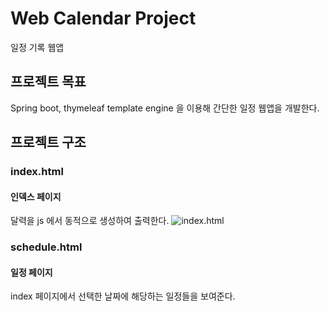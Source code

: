 # Web Calendar Project
일정 기록 웹앱


## 프로젝트 목표
Spring boot, thymeleaf template engine 을 이용해 간단한 일정 웹앱을 개발한다.


## 프로젝트 구조

### index.html
#### 인덱스 페이지
달력을 js 에서 동적으로 생성하여 출력한다.
<img alt="index.html" src="https://github.com/sailer10/my-calender/assets/80940663/23f5f40c-7058-4dd0-a9d6-96b3fe16e909">


### schedule.html
#### 일정 페이지
index 페이지에서 선택한 날짜에 해당하는 일정들을 보여준다.
